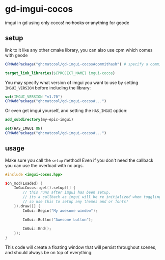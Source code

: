 # gd-imgui-cocos

imgui in gd using only cocos! ~~no hooks or anything~~ for geode

## setup

link to it like any other cmake library, you can also use cpm which comes with geode

```cmake
CPMAddPackage("gh:matcool/gd-imgui-cocos#commithash") # specify a commit!

target_link_libraries(${PROJECT_NAME} imgui-cocos)
```

You may specify what version of imgui you want to use by setting `IMGUI_VERSION` before including the library:

```cmake
set(IMGUI_VERSION "v1.70")
CPMAddPackage("gh:matcool/gd-imgui-cocos#...")
```

Or even get imgui yourself, and setting the `HAS_IMGUI` option:
```cmake
add_subdirectory(my-epic-imgui)

set(HAS_IMGUI ON)
CPMAddPackage("gh:matcool/gd-imgui-cocos#...")
```


## usage

Make sure you call the `setup` method! Even if you don't need the callback you can use the overload with no args.

```cpp
#include <imgui-cocos.hpp>

$on_mod(Loaded) {
    ImGuiCocos::get().setup([] {
        // this runs after imgui has been setup,
        // its a callback as imgui will be re initialized when toggling fullscreen,
        // so use this to setup any themes and or fonts!
    }).draw([] {
        ImGui::Begin("My awesome window");

        ImGui::Button("Awesome button");
        
        ImGui::End();
    });
}
```

This code will create a floating window that will persist throughout scenes, and should always be on top of everything